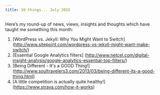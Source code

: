 ```yaml
---
title: 10 things... July 2015
---
```

Here’s my round-up of news, views, insights and thoughts which have taught me something this month:

  1. [WordPress vs. Jekyll: Why You Might Want to Switch] (http://www.sitepoint.com/wordpress-vs-jekyll-might-want-make-switch/)
  2. [Essential Google Analytics filters] (http://www.netcel.com/digital-insight-analysis/google-analytics-essential-top-filters/)
  3. [Being Different - It's a GOOD Thing!] (http://www.soultravelers3.com/2013/03/being-different-its-a-good-thing.html)
  4. [A little competition is actually quite healthy!] (https://www.strava.com/how-it-works)

